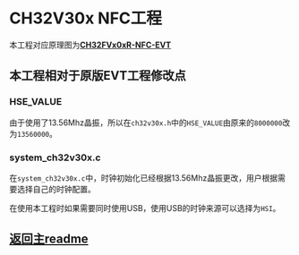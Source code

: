 # CH32V30x NFC工程

本工程对应原理图为[**CH32FVx0xR-NFC-EVT**](../Sch&PCB/CH32FVx0xR-NFC-EVT)

## 本工程相对于原版EVT工程修改点

### HSE_VALUE

由于使用了13.56Mhz晶振，所以在`ch32v30x.h`中的`HSE_VALUE`由原来的`8000000`改为`13560000`。

### system_ch32v30x.c

在`system_ch32v30x.c`中，时钟初始化已经根据13.56Mhz晶振更改，用户根据需要选择自己的时钟配置。

在使用本工程时如果需要同时使用USB，使用USB的时钟来源可以选择为`HSI`。

## [返回主readme](../readme.md)
